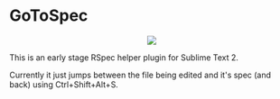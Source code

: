 GoToSpec
========

<div style="margin:auto;text-align:center"><img src="https://github.com/webbynode/GoToSpec/raw/master/GoToSpec.gif"></div>

This is an early stage RSpec helper plugin for Sublime Text 2.

Currently it just jumps between the file being edited and it's spec (and back) using Ctrl+Shift+Alt+S.

